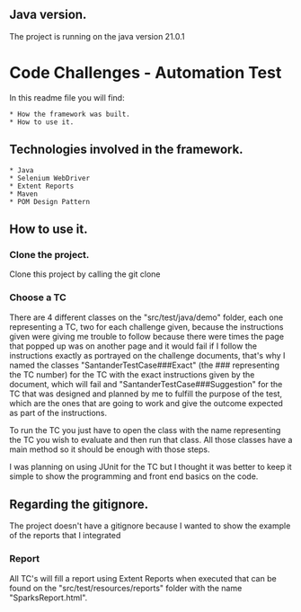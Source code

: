 ## Java version.
The project is running on the java version 21.0.1

# Code Challenges - Automation Test
In this readme file you will find:

    * How the framework was built.
    * How to use it.    

## Technologies involved in the framework.
    * Java
    * Selenium WebDriver
    * Extent Reports
    * Maven
    * POM Design Pattern

## How to use it.
### Clone the project.
Clone this project by calling the git clone <urlToThisRepo>

### Choose a TC
There are 4 different classes on the "src/test/java/demo" folder, each one representing a TC, two for each challenge given, because the instructions given were giving me trouble to follow because there were times the page that popped up was on another page and it would fail if I follow the instructions exactly as portrayed on the challenge documents, that's why I named the classes "SantanderTestCase###Exact" (the ### representing the TC number)  for the TC with the exact instructions given by the document, which will fail and "SantanderTestCase###Suggestion" for the TC that was designed and planned by me to fulfill the purpose of the test, which are the ones that are going to work and give the outcome expected as part of the instructions.

To run the TC you just have to open the class with the name representing the TC you wish to evaluate and then run that class. All those classes have a main method so it should be enough with those steps.

I was planning on using JUnit for the TC but I thought it was better to keep it simple to show the programming and front end basics on the code.

## Regarding the gitignore.
The project doesn't have a gitignore because I wanted to show the example of the reports that I integrated

### Report
All TC's will fill a report using Extent Reports when executed that can be found on the "src/test/resources/reports" folder with the name "SparksReport.html".
